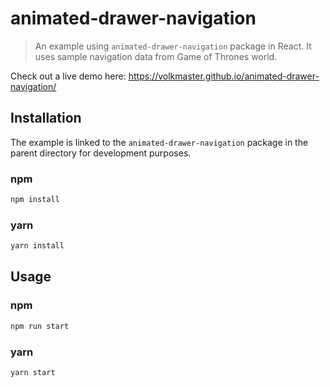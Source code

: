 # animated-drawer-navigation

> An example using `animated-drawer-navigation` package in React. It uses sample navigation data from Game of Thrones world.

Check out a live demo here: https://volkmaster.github.io/animated-drawer-navigation/

## Installation

The example is linked to the `animated-drawer-navigation` package in the parent directory for development purposes.

### npm

```bash
npm install
```

### yarn

```bash
yarn install
```

## Usage

### npm

```bash
npm run start
```

### yarn

```bash
yarn start
```
